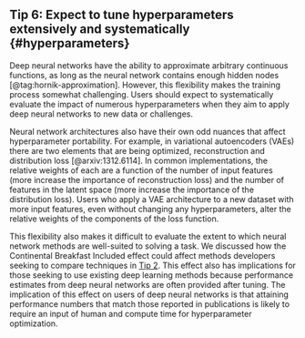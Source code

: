 ## Tip 6: Expect to tune hyperparameters extensively and systematically {#hyperparameters}

Deep neural networks have the ability to approximate arbitrary continuous functions, as long as the neural network contains enough hidden nodes [@tag:hornik-approximation].
However, this flexibility makes the training process somewhat challenging.
Users should expect to systematically evaluate the impact of numerous hyperparameters when they aim to apply deep neural networks to new data or challenges.

Neural network architectures also have their own odd nuances that affect hyperparameter portability.
For example, in variational autoencoders (VAEs) there are two elements that are being optimized, reconstruction and distribution loss [@arxiv:1312.6114].
In common implementations, the relative weights of each are a function of the number of input features (more increase the importance of reconstruction loss) and the number of features in the latent space (more increase the importance of the distribution loss).
Users who apply a VAE architecture to a new dataset with more input features, even without changing any hyperparameters, alter the relative weights of the components of the loss function.

This flexibility also makes it difficult to evaluate the extent to which neural network methods are well-suited to solving a task.
We discussed how the Continental Breakfast Included effect could affect methods developers seeking to compare techniques in [Tip 2](#baselines).
This effect also has implications for those seeking to use existing deep learning methods because performance estimates from deep neural networks are often provided after tuning.
The implication of this effect on users of deep neural networks is that attaining performance numbers that match those reported in publications is likely to require an input of human and compute time for hyperparameter optimization.
